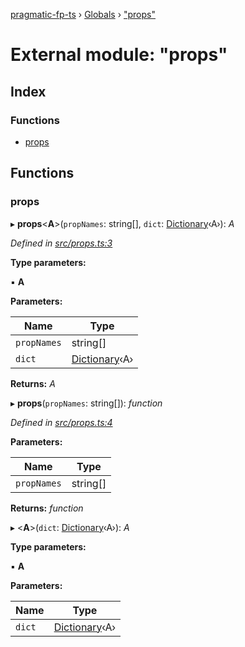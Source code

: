 [pragmatic-fp-ts](../README.md) › [Globals](../globals.md) › ["props"](_props_.md)

# External module: "props"

## Index

### Functions

* [props](_props_.md#props)

## Functions

###  props

▸ **props**<**A**>(`propNames`: string[], `dict`: [Dictionary](_types_.md#dictionary)‹A›): *A*

*Defined in [src/props.ts:3](https://github.com/hermann-p/pragmatic-fp-ts/blob/ae00bcd/src/props.ts#L3)*

**Type parameters:**

▪ **A**

**Parameters:**

Name | Type |
------ | ------ |
`propNames` | string[] |
`dict` | [Dictionary](_types_.md#dictionary)‹A› |

**Returns:** *A*

▸ **props**(`propNames`: string[]): *function*

*Defined in [src/props.ts:4](https://github.com/hermann-p/pragmatic-fp-ts/blob/ae00bcd/src/props.ts#L4)*

**Parameters:**

Name | Type |
------ | ------ |
`propNames` | string[] |

**Returns:** *function*

▸ <**A**>(`dict`: [Dictionary](_types_.md#dictionary)‹A›): *A*

**Type parameters:**

▪ **A**

**Parameters:**

Name | Type |
------ | ------ |
`dict` | [Dictionary](_types_.md#dictionary)‹A› |
